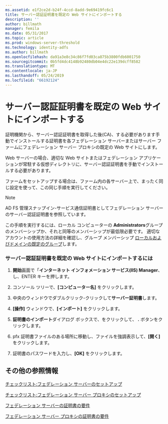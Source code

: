 ```yaml
---
ms.assetid: e1f2ce2d-b24f-4ccd-8add-9e69419fc6c1
title: サーバー認証証明書を既定の Web サイトにインポートする
description: ''
author: billmath
manager: femila
ms.date: 05/31/2017
ms.topic: article
ms.prod: windows-server-threshold
ms.technology: identity-adfs
ms.author: billmath
ms.openlocfilehash: da91a3e8c34c86f7fd03ca875b3800fdb6001750
ms.sourcegitcommit: 0b5fd4dc4148b92480db04e4dc22e139dcff8582
ms.translationtype: MT
ms.contentlocale: ja-JP
ms.lasthandoff: 05/24/2019
ms.locfileid: "66192124"
---
```

# <a name="import-a-server-authentication-certificate-to-the-default-web-site"></a>サーバー認証証明書を既定の Web サイトにインポートする

証明機関から、サーバー認証証明書を取得した後\(CA\)、する必要があります手動でインストールする証明書を各フェデレーション サーバーまたはサーバー ファームにフェデレーション サーバー プロキシの既定の Web サイトにします。  
  
Web サーバーの場合、適切な Web サイトまたはフェデレーション アプリケーションが常駐する仮想ディレクトリに、サーバー認証証明書を手動でインストールする必要があります。  
  
ファームをセットアップする場合は、ファーム内の各サーバー上で、まったく同じ設定を使って、この同じ手順を実行してください。  
  
> [!NOTE]  
> AD FS 管理スナップイン\-サービス通信証明書としてフェデレーション サーバーのサーバー認証証明書を参照しています。  
  
この手順を実行するには、ローカル コンピューターの **Administrators**グループのメンバーシップか、それと同等のメンバーシップが最低限必要です。  適切なアカウントの使用方法の詳細を確認し、グループ メンバーシップ [ローカルおよびドメインの既定のグループ](https://go.microsoft.com/fwlink/?LinkId=83477)します。   
  
### <a name="to-import-a-server-authentication-certificate-to-the-default-web-site"></a>サーバー認証証明書を既定の Web サイトにインポートするには  
  
1.  **開始**画面で「**インターネット インフォメーション サービス\(IIS\) Manager**、し、ENTER キーを押します。  
  
2.  コンソール ツリーで、**[コンピューター名]** をクリックします。  
  
3.  中央のウィンドウでダブルクリック\-クリックして**サーバー証明書**します。  
  
4.  **[操作]** ウィンドウで、**[インポート]** をクリックします。  
  
5.  **証明書のインポート**ダイアログ ボックスで、をクリックして、 **.** ボタンをクリックします。  
  
6.  pfx 証明書ファイルのある場所に移動し、ファイルを強調表示して、**[開く]** をクリックします。  
  
7.  証明書のパスワードを入力し、**[OK]** をクリックします。  
  
## <a name="additional-references"></a>その他の参照情報  
[チェックリスト:フェデレーション サーバーのセットアップ](Checklist--Setting-Up-a-Federation-Server.md)  
  
[チェックリスト:フェデレーション サーバー プロキシのセットアップ](Checklist--Setting-Up-a-Federation-Server-Proxy.md)  
  
[フェデレーション サーバーの証明書の要件](https://technet.microsoft.com/library/dd807040.aspx)  
  
[フェデレーション サーバー プロキシの証明書の要件](https://technet.microsoft.com/library/dd807054.aspx)  
   
  

